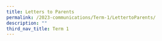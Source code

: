```yaml
---
title: Letters to Parents
permalink: /2023-communications/Term-1/LettertoParents/
description: ""
third_nav_title: Term 1
---
```

